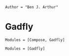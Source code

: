 ```@meta
Author = "Ben J. Arthur"
```

# Gadfly

```@index
Modules = [Compose, Gadfly]
```

```@autodocs
Modules = [Gadfly]
```

